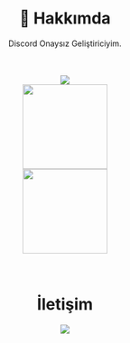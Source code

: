 <div align="center">
  <h1>🍻 Hakkımda</h1>
  <p>Discord Onaysız Geliştiriciyim.</p>
  <br>
  <br>

<div align="center">
   <a href="https://discord.com/users/818101912460722186" target="_blank">
      <img src="https://lanyard-profile-readme.vercel.app/api/818101912460722186">
   </a>

<div align = "center">
<img src = "https://github-readme-stats.vercel.app/api?username=iShinzy&show_icons=true&theme=tokyonight" width = "% 100" height = "150px" />
  <br>
<img src = "https://github-readme-stats.vercel.app/api/top-langs/?username=iShinzy&layout=compact&theme=tokyonight" width = "% 100" height = "150px"  />
  <br> 
</div>
<br><br>
  <h1>İletişim</h1>
  <a href="https://discord.com/users/818101912460722186" target="_blank"><img src="https://shields.io/badge/Discord-111111.svg?&style=for-the-badge&logo=discord"></a>
</div>
